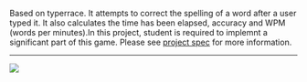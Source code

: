 
Based on typerrace. It attempts to correct the spelling of a word after a user typed it. It also calculates the time has been elapsed, accuracy and 
WPM (words per minutes).In this project, student is required to implemnt a significant part of this game. Please see [project spec](https://inst.eecs.berkeley.edu/~cs61a/sp20/proj/cats/) for more information.


-------------------------------
![](https://media.giphy.com/media/PP2GtzyBOLhiynNMCl/giphy.gif)
